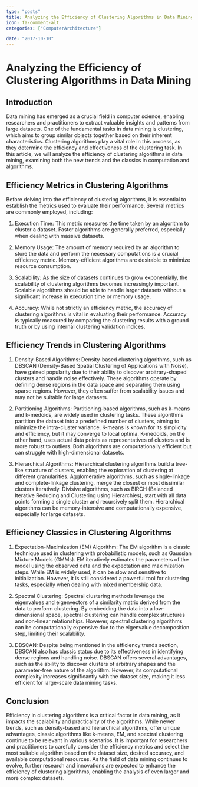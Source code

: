 ```yaml
---
type: "posts"
title: Analyzing the Efficiency of Clustering Algorithms in Data Mining
icon: fa-comment-alt
categories: ["ComputerArchitecture"]

date: "2017-10-10"
---
```




# Analyzing the Efficiency of Clustering Algorithms in Data Mining

## Introduction

Data mining has emerged as a crucial field in computer science, enabling researchers and practitioners to extract valuable insights and patterns from large datasets. One of the fundamental tasks in data mining is clustering, which aims to group similar objects together based on their inherent characteristics. Clustering algorithms play a vital role in this process, as they determine the efficiency and effectiveness of the clustering task. In this article, we will analyze the efficiency of clustering algorithms in data mining, examining both the new trends and the classics in computation and algorithms.

## Efficiency Metrics in Clustering Algorithms

Before delving into the efficiency of clustering algorithms, it is essential to establish the metrics used to evaluate their performance. Several metrics are commonly employed, including:

1. Execution Time: This metric measures the time taken by an algorithm to cluster a dataset. Faster algorithms are generally preferred, especially when dealing with massive datasets.

2. Memory Usage: The amount of memory required by an algorithm to store the data and perform the necessary computations is a crucial efficiency metric. Memory-efficient algorithms are desirable to minimize resource consumption.

3. Scalability: As the size of datasets continues to grow exponentially, the scalability of clustering algorithms becomes increasingly important. Scalable algorithms should be able to handle larger datasets without a significant increase in execution time or memory usage.

4. Accuracy: While not strictly an efficiency metric, the accuracy of clustering algorithms is vital in evaluating their performance. Accuracy is typically measured by comparing the clustering results with a ground truth or by using internal clustering validation indices.

## Efficiency Trends in Clustering Algorithms

1. Density-Based Algorithms: Density-based clustering algorithms, such as DBSCAN (Density-Based Spatial Clustering of Applications with Noise), have gained popularity due to their ability to discover arbitrary-shaped clusters and handle noise effectively. These algorithms operate by defining dense regions in the data space and separating them using sparse regions. However, they often suffer from scalability issues and may not be suitable for large datasets.

2. Partitioning Algorithms: Partitioning-based algorithms, such as k-means and k-medoids, are widely used in clustering tasks. These algorithms partition the dataset into a predefined number of clusters, aiming to minimize the intra-cluster variance. K-means is known for its simplicity and efficiency, but it may converge to local optima. K-medoids, on the other hand, uses actual data points as representatives of clusters and is more robust to outliers. Both algorithms are computationally efficient but can struggle with high-dimensional datasets.

3. Hierarchical Algorithms: Hierarchical clustering algorithms build a tree-like structure of clusters, enabling the exploration of clustering at different granularities. Agglomerative algorithms, such as single-linkage and complete-linkage clustering, merge the closest or most dissimilar clusters iteratively. Divisive algorithms, such as BIRCH (Balanced Iterative Reducing and Clustering using Hierarchies), start with all data points forming a single cluster and recursively split them. Hierarchical algorithms can be memory-intensive and computationally expensive, especially for large datasets.

## Efficiency Classics in Clustering Algorithms

1. Expectation-Maximization (EM) Algorithm: The EM algorithm is a classic technique used in clustering with probabilistic models, such as Gaussian Mixture Models (GMMs). EM iteratively estimates the parameters of the model using the observed data and the expectation and maximization steps. While EM is widely used, it can be slow and sensitive to initialization. However, it is still considered a powerful tool for clustering tasks, especially when dealing with mixed membership data.

2. Spectral Clustering: Spectral clustering methods leverage the eigenvalues and eigenvectors of a similarity matrix derived from the data to perform clustering. By embedding the data into a low-dimensional space, spectral clustering can handle complex structures and non-linear relationships. However, spectral clustering algorithms can be computationally expensive due to the eigenvalue decomposition step, limiting their scalability.

3. DBSCAN: Despite being mentioned in the efficiency trends section, DBSCAN also has classic status due to its effectiveness in identifying dense regions and handling noise. DBSCAN offers several advantages, such as the ability to discover clusters of arbitrary shapes and the parameter-free nature of the algorithm. However, its computational complexity increases significantly with the dataset size, making it less efficient for large-scale data mining tasks.

## Conclusion

Efficiency in clustering algorithms is a critical factor in data mining, as it impacts the scalability and practicality of the algorithms. While newer trends, such as density-based and hierarchical algorithms, offer unique advantages, classic algorithms like k-means, EM, and spectral clustering continue to be relevant in various scenarios. It is important for researchers and practitioners to carefully consider the efficiency metrics and select the most suitable algorithm based on the dataset size, desired accuracy, and available computational resources. As the field of data mining continues to evolve, further research and innovations are expected to enhance the efficiency of clustering algorithms, enabling the analysis of even larger and more complex datasets.